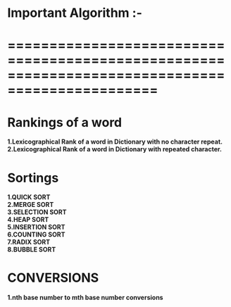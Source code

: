 # Important Algorithm :-</br>
# ================================================================================================</br>
# Rankings of a word</br>
<b>1.Lexicographical Rank of a word in Dictionary with no character repeat.</b></br>
<b>2.Lexicographical Rank of a word in Dictionary with repeated character.</b></br>
# Sortings</br>
<b>1.QUICK SORT</b></br>
<b>2.MERGE SORT</b></br>
<b>3.SELECTION SORT</b></br>
<b>4.HEAP SORT</b></br>
<b>5.INSERTION SORT</b></br>
<b>6.COUNTING SORT</b></br>
<b>7.RADIX SORT</b></br>
<b>8.BUBBLE SORT</b></br>
# CONVERSIONS</br>
<b>1.nth base number to mth base number conversions</b></br>
